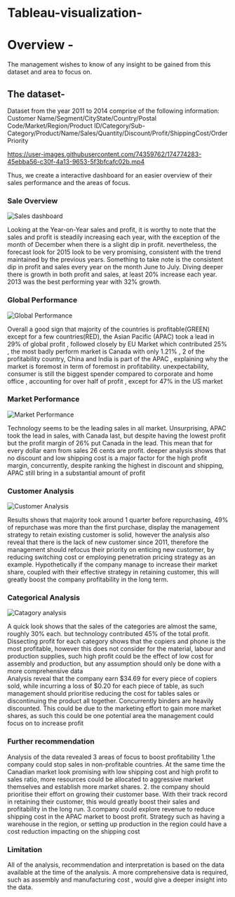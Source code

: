 # Tableau-visualization-


# Overview -
The management wishes to know of any insight to be gained from this dataset and area to focus on.  

## The dataset-
Dataset from the year 2011 to 2014 comprise of the following information: 
Customer Name/Segment/CityState/Country/Postal Code/Market/Region/Product ID/Category/Sub-Category/Product/Name/Sales/Quantity/Discount/Profit/ShippingCost/Order Priority

https://user-images.githubusercontent.com/74359762/174774283-45ebba56-c30f-4a13-9653-5f3bfcafc02b.mp4

Thus, we create a interactive dashboard for an easier overview of their sales performance and the areas of focus.

### Sale Overview
![Sales dashboard](https://user-images.githubusercontent.com/74359762/174777349-0f551785-a98d-4190-900e-e8cf6e67b9d5.png)

Looking at the Year-on-Year sales and profit, it is worthy to note that the sales and profit is steadily increasing each year, with the exception of the month of December when there is a slight dip in profit. nevertheless, the forecast look for 2015 look to be very promising, consistent with the trend maintained by the previous years.
Something to take note is the consistent dip in profit and sales every year on the month June to July. 
Diving deeper there is growth in both profit and sales, at least 20% increase each year. 2013 was the best performing year with 32% growth.

### Global Performance 

![Global Performance](https://user-images.githubusercontent.com/74359762/174785604-00d4f03d-b803-4a3f-aca1-57888660fa53.png)

Overall a good sign that majority of the countries is profitable(GREEN) except for a few countries(RED), the Asian Pacific (APAC) took a lead in 29% of global profit , followed closely by EU Market which contributed 25% , the most badly perform market is Canada with only 1.21% , 2 of the profitability country, China and India is part of the APAC , explaining why the market is foremost in term of foremost in profitability. unexpectability, consumer is still the biggest spender compared to  corporate and home office , accounting for over half of profit , except for 47% in the US market 

### Market Performance 

![Market Performance ](https://user-images.githubusercontent.com/74359762/174786126-dc7e27dd-573b-492a-92a3-b85b53218104.png)

Technology seems to be the leading sales in all market. Unsurprising, APAC took the lead in sales, with Canada last, but despite having the lowest profit but the profit margin of 26% put Canada in the lead. This mean that for every dollar earn from sales 26 cents are profit. deeper analysis shows that no discount and low shipping cost is a major factor for the high profit margin, concurrently, despite ranking the highest in discount and shipping, APAC still bring in a substantial amount of profit 

### Customer Analysis

![Customer Analysis](https://user-images.githubusercontent.com/74359762/174795158-31d5802a-38db-4379-8da5-d3e482fbaaa5.png)

Results shows that majority took around 1 quarter before repurchasing, 49% of repurchase was more than the first purchase, display the management strategy to retain existing customer is solid, however the analysis also reveal that there is the lack of new customer since 2011, therefore the management should refocus their priority on enticing new customer, by reducing switching cost or employing penetration pricing strategy as an example. Hypothetically if the company manage to increase their market share, coupled with their effective strategy in retaining customer, this will greatly boost the company profitability in the long term.

### Categorical Analysis

![Catagory analysis](https://user-images.githubusercontent.com/74359762/174800049-7956238d-4085-439a-b118-0e7deb69131e.png)

A quick look shows that the sales of the categories are almost the same, roughly 30% each. but technology contributed 45% of the total profit. Dissecting profit for each category shows that the copiers and phone is the most profitable, however this does not consider for the material, labour and production supplies, such high profit could be the effect of low cost for assembly and production, but any assumption should only be done with a more comprehensive data  
Analysis reveal that the company earn $34.69 for every piece of copiers sold, while incurring a loss of $0.20 for each piece of table, as such management should prioritise reducing the cost for tables sales or discontinuing the product all together. 
Concurrently binders are heavily discounted. This could be due to the marketing effort to gain more market shares, as such this could be one potential  area the management could focus on to increase profit 

### Further recommendation 

Analysis of the data revealed 3 areas of focus to boost profitability 
1.the company could stop sales in non-profitable countries. At the same time the Canadian market look promising with low shipping cost and high profit to sales ratio, more resources could be allocated to aggressive market themselves and establish more market shares. 
2. the company should prioritise their effort on growing their customer base. With their track record in retaining their customer, this would greatly boost their sales and profitability in the long run.
3.company could explore revenue to reduce shipping cost in the APAC market to boost profit. Strategy such as having a warehouse in the region, or setting up production in the region could have a cost reduction impacting on the shipping cost

### Limitation 
All of the analysis, recommendation and interpretation is based on the data available at the time of the analysis. A more comprehensive data is required, such as assembly and manufacturing cost , would give a deeper insight into the data.
